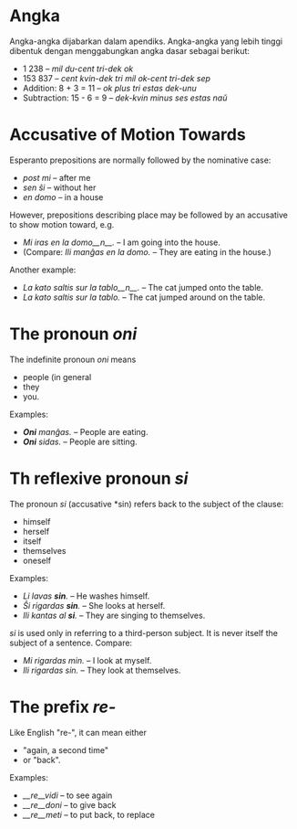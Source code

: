 # Angka

Angka-angka dijabarkan dalam apendiks. Angka-angka yang lebih tinggi dibentuk dengan menggabungkan angka dasar sebagai berikut:

- 1 238                     – *mil du-cent tri-dek ok*
- 153 837                   – *cent kvin-dek tri mil ok-cent tri-dek sep*
- Addition:      8 + 3 = 11 – *ok plus tri estas dek-unu*
- Subtraction:   15 - 6 = 9 – *dek-kvin minus ses estas naŭ*

# Accusative of Motion Towards

Esperanto prepositions are normally followed by the nominative case:

- *post mi* – after me
- *sen ŝi* – without her
- *en domo* – in a house

However, prepositions describing place may be followed by an accusative to show motion toward, e.g.

- *Mi iras en la domo__n__.* – I am going into the house.
- (Compare: *Ili manĝas en la domo.* – They are eating in the house.)

Another example:

- *La kato saltis sur la tablo__n__.* – The cat jumped onto the table.
- *La kato saltis sur la tablo.* – The cat jumped around on the table.

# The pronoun *oni*

The indefinite pronoun *oni* means

- people (in general
- they
- you.

Examples:

- *__Oni__ manĝas.* – People are eating.
- *__Oni__ sidas.* – People are sitting.
 

# Th reflexive pronoun *si*

The pronoun *si* (accusative *sin) refers back to the subject of the clause:

- himself
- herself
- itself
- themselves
- oneself

Examples:

- *Li lavas __sin__.* – He washes himself.
- *Ŝi rigardas __sin__.* – She looks at herself.
- *Ili kantas al __si__.* – They are singing to themselves.
 
*si* is used only in referring to a third-person subject. It is never itself the subject of a sentence. Compare:

- *Mi rigardas min.* – I look at myself.
- *Ili rigardas sin.* – They look at themselves.

# The prefix *re-*

Like English "re-", it can mean either

- "again, a second time"
- or "back".

Examples:

- *__re__vidi* – to see again
- *__re__doni* – to give back 
- *__re__meti* – to put back, to replace

 
